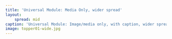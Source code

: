 ```yaml
---
title: 'Universal Module: Media Only, wider spread'
layout:
    spread: mid
caption: 'Universal Module: Image/media only, with caption, wider spread'
image: topper01-wide.jpg
---
```


